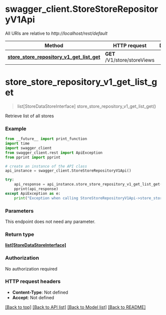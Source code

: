 # swagger_client.StoreStoreRepositoryV1Api

All URIs are relative to *http://localhost/rest/default*

Method | HTTP request | Description
------------- | ------------- | -------------
[**store_store_repository_v1_get_list_get**](StoreStoreRepositoryV1Api.md#store_store_repository_v1_get_list_get) | **GET** /V1/store/storeViews | 


# **store_store_repository_v1_get_list_get**
> list[StoreDataStoreInterface] store_store_repository_v1_get_list_get()



Retrieve list of all stores

### Example 
```python
from __future__ import print_function
import time
import swagger_client
from swagger_client.rest import ApiException
from pprint import pprint

# create an instance of the API class
api_instance = swagger_client.StoreStoreRepositoryV1Api()

try: 
    api_response = api_instance.store_store_repository_v1_get_list_get()
    pprint(api_response)
except ApiException as e:
    print("Exception when calling StoreStoreRepositoryV1Api->store_store_repository_v1_get_list_get: %s\n" % e)
```

### Parameters
This endpoint does not need any parameter.

### Return type

[**list[StoreDataStoreInterface]**](StoreDataStoreInterface.md)

### Authorization

No authorization required

### HTTP request headers

 - **Content-Type**: Not defined
 - **Accept**: Not defined

[[Back to top]](#) [[Back to API list]](../README.md#documentation-for-api-endpoints) [[Back to Model list]](../README.md#documentation-for-models) [[Back to README]](../README.md)

